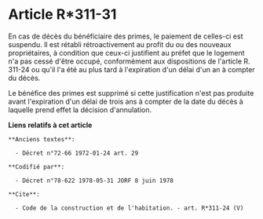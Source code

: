 # Article R*311-31

En cas de décès du bénéficiaire des primes, le paiement de celles-ci est suspendu. Il est rétabli rétroactivement au profit
du ou des nouveaux propriétaires, à condition que ceux-ci justifient au préfet que le logement n'a pas cessé d'être occupé,
conformément aux dispositions de l'article R. 311-24 ou qu'il l'a été au plus tard à l'expiration d'un délai d'un an à
compter du décès. 

Le bénéfice des primes est supprimé si cette justification n'est pas produite avant l'expiration d'un délai de trois ans à
compter de la date du décès à laquelle prend effet la décision d'annulation.

**Liens relatifs à cet article**

	**Anciens textes**:

	  - Décret n°72-66 1972-01-24 art. 29

	**Codifié par**:

	  - Décret n°78-622 1978-05-31 JORF 8 juin 1978

	**Cite**:

	  - Code de la construction et de l'habitation. - art. R*311-24 (V)

